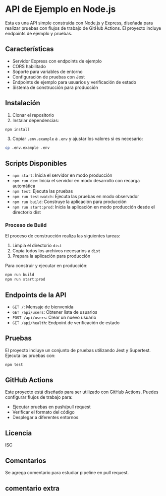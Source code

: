 # API de Ejemplo en Node.js

Esta es una API simple construida con Node.js y Express, diseñada para realizar pruebas con flujos de trabajo de GitHub Actions. El proyecto incluye endpoints de ejemplo y pruebas.

## Características

- Servidor Express con endpoints de ejemplo
- CORS habilitado
- Soporte para variables de entorno
- Configuración de pruebas con Jest
- Endpoints de ejemplo para usuarios y verificación de estado
- Sistema de construcción para producción

## Instalación

1. Clonar el repositorio
2. Instalar dependencias:
```bash
npm install
```
3. Copiar `.env.example` a `.env` y ajustar los valores si es necesario:
```bash
cp .env.example .env
```

## Scripts Disponibles

- `npm start`: Inicia el servidor en modo producción
- `npm run dev`: Inicia el servidor en modo desarrollo con recarga automática
- `npm test`: Ejecuta las pruebas
- `npm run test:watch`: Ejecuta las pruebas en modo observador
- `npm run build`: Construye la aplicación para producción
- `npm run start:prod`: Inicia la aplicación en modo producción desde el directorio dist

### Proceso de Build

El proceso de construcción realiza las siguientes tareas:
1. Limpia el directorio `dist`
2. Copia todos los archivos necesarios a `dist`
3. Prepara la aplicación para producción

Para construir y ejecutar en producción:
```bash
npm run build
npm run start:prod
```

## Endpoints de la API

- `GET /`: Mensaje de bienvenida
- `GET /api/users`: Obtener lista de usuarios
- `POST /api/users`: Crear un nuevo usuario
- `GET /api/health`: Endpoint de verificación de estado

## Pruebas

El proyecto incluye un conjunto de pruebas utilizando Jest y Supertest. Ejecuta las pruebas con:

```bash
npm test
```

## GitHub Actions

Este proyecto está diseñado para ser utilizado con GitHub Actions. Puedes configurar flujos de trabajo para:

- Ejecutar pruebas en push/pull request
- Verificar el formato del código
- Desplegar a diferentes entornos

## Licencia

ISC 


## Comentarios

Se agrega comentario para estudiar pipeline en pull request.

## comentario extra

